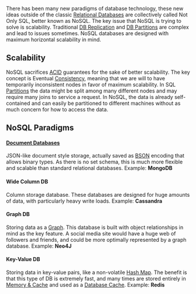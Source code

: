 
There has been many new paradigms of database technology, these new ideas outside of the classic [Relational Databases](Relational%20Databases.md) are collectively called Not Only SQL, better known as NoSQL. The key issue that NoSQL is trying to solve is scalability. Traditional [DB Replication](DB%20Replication.md) and [DB Partitions](DB%20Partitions.md) are complex and lead to issues sometimes. NoSQL databases are designed with maximum horizontal scalability in mind.

## Scalability

NoSQL sacrifices [ACID](ACID.md) guarantees for the sake of better scalability. The key concept is Eventual [Consistency](../Distributed%20Systems/Consistency%20and%20Consensus.md), meaning that we are will to have temporarily inconsistent nodes in favor of maximum scalability. In SQL [Partitions](DB%20Partitions.md) the data might be split among many different nodes and may require many joins to service a request. In NoSQL, the data is already self-contained and can easily be partitioned to different machines without as much concern for how to access the data.

## NoSQL Paradigms

#### [Document Databases](Document%20Databases.md)
JSON-like document style storage, actually saved as [BSON](../Internet%20&%20Networking/Serialization.md) encoding that allows binary types. As there is no set schema, this is much more flexible and scalable than standard relational databases.
Example: **MongoDB**

#### Wide Column DB
Column storage database. These databases are designed for huge amounts of data, with particularly heavy write loads.
Example: **Cassandra**

#### Graph DB
Storing data as a [Graph](../Data%20Structures%20&%20Algorithms/Data%20Structures/Graphs.md). This database is built with object relationships in mind as the key feature. A social media site would have a huge web of followers and friends, and could be more optimally represented by a graph database.
Example: **Neo4J**

#### Key-Value DB
Storing data in key-value pairs, like a non-volatile [Hash Map](../Data%20Structures%20&%20Algorithms/Data%20Structures/Hash%20Maps.md). The benefit is that this type of DB is extremely fast, and many times are stored entirely in [Memory & Cache](../Electrical%20Engineering/Digital/Memory%20&%20Cache.md) and used as a [Database Cache](Database%20Cache.md).
Example: **Redis**